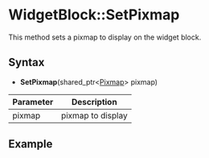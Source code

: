 # WidgetBlock::SetPixmap

This method sets a pixmap to display on the widget block.

## Syntax

- **SetPixmap**(shared_ptr<[Pixmap](Pixmap.md)> pixmap)

| Parameter | Description |
| --- | --- |
| pixmap | pixmap to display |

## Example

```c++

```

